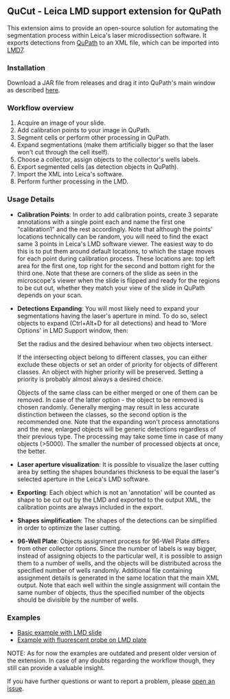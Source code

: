 ## QuCut - Leica LMD support extension for QuPath
This extension aims to provide an open-source solution for automating 
the segmentation process within Leica's laser microdissection software. It exports 
detections from [QuPath](https://qupath.github.io/) to an XML file, which can be imported into 
[LMD7](https://www.leica-microsystems.com/products/light-microscopes/p/leica-lmd7/).

### Installation
Download a JAR file from releases and drag it into QuPath's main 
window as described [here](https://qupath.readthedocs.io/en/0.4/docs/intro/extensions.html#installing-extensions).

### Workflow overview
1. Acquire an image of your slide.
2. Add calibration points to your image in QuPath.
3. Segment cells or perform other processing in QuPath. 
4. Expand segmentations (make them artificially bigger so that the laser won't cut through the cell itself).
5. Choose a collector, assign objects to the collector's wells labels.
6. Export segmented cells (as detection objects in QuPath).
7. Import the XML into Leica's software.
8. Perform further processing in the LMD.

### Usage Details
 - **Calibration Points**: In order to add calibration points, create 3 separate 
annotations with a single point each and name the first one "calibration1" 
and the rest accordingly. Note that although the points' locations technically 
can be random, you will need to find the exact same 3 points in Leica's LMD 
software viewer. The easiest way to do this is to put them around default locations,
to which the stage moves for each point during calibration process.
These locations are: top left area for the first one, top right for the second 
and bottom right for the third one. Note that these are corners of the slide as seen 
in the microscope's viewer when the slide is flipped and ready for the regions to be cut out, 
whether they match your view of the slide in QuPath depends on your scan.


- **Detections Expanding**: You will most likely need to expand your segmentations 
having the laser's aperture in mind. To do so, select objects to expand 
(Ctrl+Alt+D for all detections) and head to 'More Options' in LMD Support window, then:

    Set the radius and the desired behaviour when two objects intersect. 
    
    If the intersecting object belong to different classes, 
    you can either 
    exclude these objects or set an order of priority for 
    objects of different classes. An object with higher priority will be preserved.
    Setting a priority is probably almost always a desired choice.

    Objects of the same class can be either merged or one of them can be removed. 
    In case of the latter option - the object to be removed is chosen randomly. 
    Generally merging 
    may result in less accurate distinction between the classes, 
    so the second option is the recommended one.
    Note that the expanding won't 
    process annotations and the new, enlarged objects will be generic detections 
    regardless of their previous type. The processing may take some time in case 
    of many objects (>5000). The smaller the number of
    processed objects at once, the better. 


- **Laser aperture visualization**: It is possible to visualize the laser cutting area 
by setting the shapes boundaries thickness to be equal the laser's selected aperture 
in the Leica's LMD software.


- **Exporting**: Each object which is not an 'annotation' will be counted
as shape to be cut out by the LMD and exported to the output XML, the calibration 
points are always included in the export.



- **Shapes simplification**: The shapes of the detections can be 
simplified in order to optimize the laser cutting. 


- **96-Well Plate**: Objects assignment process for 96-Well Plate differs from 
other collector options. Since the number of labels is way bigger, 
instead of assigning objects to the particular well, it is possible to assign them
to a number of wells, and the objects will be distributed across the specified 
number of wells randomly. Additional file containing assignment details is 
generated in the same location that the main XML output.
Note that each well within the single assignment will 
contain the same number of objects, thus the specified number 
of the objects should be divisible by the number of wells.

### Examples

- [Basic example with LMD slide](./examples/Example_Basic.md)
- [Example with fluorescent probe on LMD plate](./examples/Example_Hela_PKmO.md)

NOTE:
As for now the examples are outdated and present older version
of the extension. In case of any doubts regarding the workflow though, they
still can provide a valuable insight.

If you have further questions or want to report 
a problem, please [open an issue](https://github.com/cecad-imaging/qupath-extension-LMD/issues).




